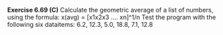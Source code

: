 **Exercise 6.69 (C)**
Calculate the geometric average of a list of numbers, using the formula:
x(avg) = [x1x2x3 .... xn]^1/n
Test the program with the following six dataitems: 
6.2, 12.3, 5.0, 18.8, 7.1, 12.8
